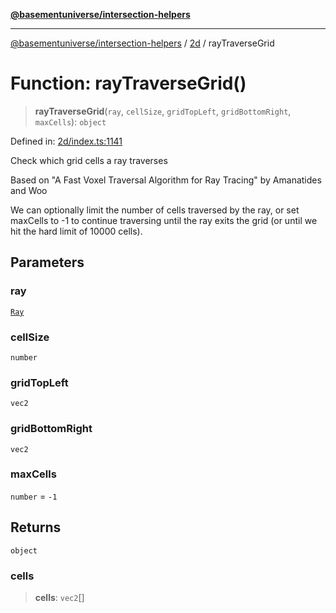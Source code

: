 [**@basementuniverse/intersection-helpers**](../../README.md)

***

[@basementuniverse/intersection-helpers](../../README.md) / [2d](../README.md) / rayTraverseGrid

# Function: rayTraverseGrid()

> **rayTraverseGrid**(`ray`, `cellSize`, `gridTopLeft`, `gridBottomRight`, `maxCells`): `object`

Defined in: [2d/index.ts:1141](https://github.com/basementuniverse/intersection-helpers/blob/d942e5cf9ee51dc3854d6fbfe1d84a7ecd83c1ca/src/2d/index.ts#L1141)

Check which grid cells a ray traverses

Based on "A Fast Voxel Traversal Algorithm for Ray Tracing" by Amanatides
and Woo

We can optionally limit the number of cells traversed by the ray, or set
maxCells to -1 to continue traversing until the ray exits the grid (or until
we hit the hard limit of 10000 cells).

## Parameters

### ray

[`Ray`](../types/type-aliases/Ray.md)

### cellSize

`number`

### gridTopLeft

`vec2`

### gridBottomRight

`vec2`

### maxCells

`number` = `-1`

## Returns

`object`

### cells

> **cells**: `vec2`[]

